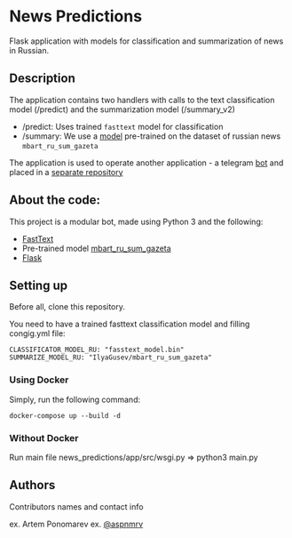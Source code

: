 # News Predictions

Flask application with models for classification and summarization of news in Russian.

## Description

The application contains two handlers with calls to the text classification model (/predict) and the summarization model (/summary_v2)

- /predict: Uses trained `fasttext` model for classification
- /summary: We use a [model]((https://huggingface.co/IlyaGusev/mbart_ru_sum_gazeta)) pre-trained on the dataset of russian news `mbart_ru_sum_gazeta`

The application is used to operate another application - a telegram [bot](https://t.me/news_filtering_bot) and placed in a [separate repository](https://github.com/aspnmrv/telegram_bot_news)

## About the code:

This project is a modular bot, made using Python 3 and the following:

- [FastText](https://fasttext.cc/docs/en/python-module.html)
- Pre-trained model [mbart_ru_sum_gazeta](https://huggingface.co/IlyaGusev/mbart_ru_sum_gazeta)
- [Flask](https://flask.palletsprojects.com/en/2.3.x/)


## Setting up

Before all, clone this repository.

You need to have a trained fasttext classification model and filling congig.yml file:

```
CLASSIFICATOR_MODEL_RU: "fasstext_model.bin"
SUMMARIZE_MODEL_RU: "IlyaGusev/mbart_ru_sum_gazeta"
```

### Using Docker

Simply, run the following command:
```
docker-compose up --build -d
```

### Without Docker

Run main file news_predictions/app/src/wsgi.py => python3 main.py

## Authors

Contributors names and contact info

ex. Artem Ponomarev
ex. [@aspnmrv](https://t.me/aspnmrv)

